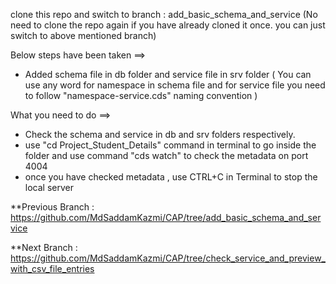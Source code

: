 clone this repo and switch to branch : add_basic_schema_and_service
(No need to clone the repo again if you have already cloned it once. you can just switch to above mentioned branch)


Below steps have been taken ==>
* Added schema file in db folder and service file in srv folder
( You can use any word for namespace in schema file and for service file you need to follow "namespace-service.cds" naming convention )

What you need to do ==>
* Check the schema and service in db and srv folders respectively.
* use "cd Project_Student_Details" command in terminal to go inside the folder and use command "cds watch" to check the metadata on port 4004
* once you have checked metadata , use CTRL+C in Terminal to stop the local server



**Previous Branch : https://github.com/MdSaddamKazmi/CAP/tree/add_basic_schema_and_service

**Next Branch : https://github.com/MdSaddamKazmi/CAP/tree/check_service_and_preview_with_csv_file_entries
